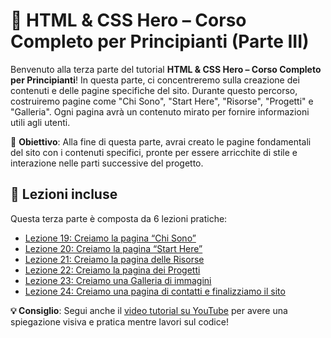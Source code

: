 # 🚀 HTML & CSS Hero – Corso Completo per Principianti (Parte III)

Benvenuto alla terza parte del tutorial **HTML & CSS Hero – Corso Completo per Principianti**!
In questa parte, ci concentreremo sulla creazione dei contenuti e delle pagine specifiche del sito. Durante questo percorso, costruiremo pagine come "Chi Sono", "Start Here", "Risorse", "Progetti" e "Galleria". Ogni pagina avrà un contenuto mirato per fornire informazioni utili agli utenti.

🎯 **Obiettivo**: Alla fine di questa parte, avrai creato le pagine fondamentali del sito con i contenuti specifici, pronte per essere arricchite di stile e interazione nelle parti successive del progetto.

## 📘 Lezioni incluse

Questa terza parte è composta da 6 lezioni pratiche:

* [Lezione 19: Creiamo la pagina “Chi Sono”](https://github.com/sasadangelo/html-hero/tree/master/part-3/lesson-20)
* [Lezione 20: Creiamo la pagina “Start Here”](https://github.com/sasadangelo/html-hero/tree/master/part-3/lesson-21)
* [Lezione 21: Creiamo la pagina delle Risorse](https://github.com/sasadangelo/html-hero/tree/master/part-3/lesson-22)
* [Lezione 22: Creiamo la pagina dei Progetti](https://github.com/sasadangelo/html-hero/tree/master/part-3/lesson-23)
* [Lezione 23: Creiamo una Galleria di immagini](https://github.com/sasadangelo/html-hero/tree/master/part-3/lesson-24)
* [Lezione 24: Creiamo una pagina di contatti e finalizziamo il sito](https://github.com/sasadangelo/html-hero/tree/master/part-3/lesson-25)

**💡 Consiglio**: Segui anche il [video tutorial su YouTube](https://www.youtube.com/watch?v=cNk0bVEMb3U) per avere una spiegazione visiva e pratica mentre lavori sul codice!